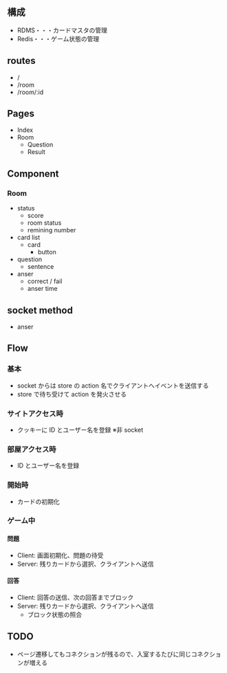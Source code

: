 ## 構成

- RDMS・・・カードマスタの管理
- Redis・・・ゲーム状態の管理

## routes

- /
- /room
- /room/:id

## Pages

- Index
- Room
  - Question
  - Result

## Component

### Room

- status
  - score
  - room status
  - remining number
- card list
  - card
    - button
- question
  - sentence
- anser
  - correct / fail
  - anser time

## socket method

- anser

## Flow

### 基本

- socket からは store の action 名でクライアントへイベントを送信する
- store で待ち受けて action を発火させる

### サイトアクセス時

- クッキーに ID とユーザー名を登録 ※非 socket

### 部屋アクセス時

- ID とユーザー名を登録

### 開始時

- カードの初期化

### ゲーム中

#### 問題

- Client: 画面初期化、問題の待受
- Server: 残りカードから選択、クライアントへ送信

#### 回答

- Client: 回答の送信、次の回答までブロック
- Server: 残りカードから選択、クライアントへ送信
  - ブロック状態の照合

## TODO

- ページ遷移してもコネクションが残るので、入室するたびに同じコネクションが増える
